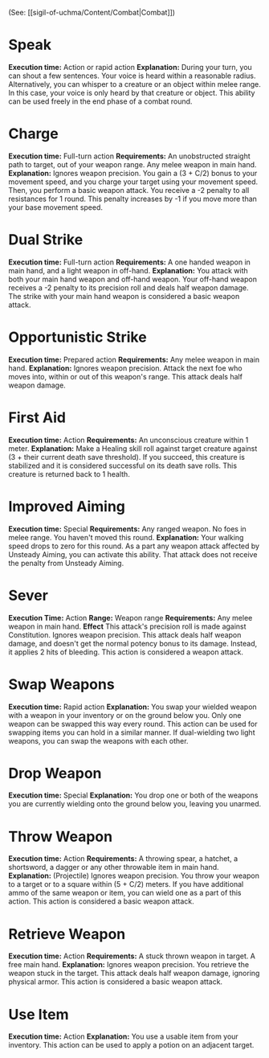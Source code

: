 (See: [[sigil-of-uchma/Content/Combat|Combat]])

# Speak
**Execution time:** Action or rapid action
**Explanation:**
	During your turn, you can shout a few sentences. Your voice is heard within a reasonable radius.
	Alternatively, you can whisper to a creature or an object within melee range. In this case, your voice is only heard by that creature or object.
	This ability can be used freely in the end phase of a combat round.

# Charge
**Execution time:** Full-turn action
**Requirements:** 
	An unobstructed straight path to target, out of your weapon range.
	Any melee weapon in main hand.
**Explanation:** 
	Ignores weapon precision.
	You gain a (3 + C/2) bonus to your movement speed, and you charge your target using your movement speed. Then, you perform a basic weapon attack.
	You receive a -2 penalty to all resistances for 1 round.
	This penalty increases by -1 if you move more than your base movement speed.

# Dual Strike
**Execution time:** Full-turn action
**Requirements:** 
	A one handed weapon in main hand, and a light weapon in off-hand.
**Explanation:** 
	You attack with both your main hand weapon and off-hand weapon. 
	Your off-hand weapon receives a -2 penalty to its precision roll and deals half weapon damage.
	The strike with your main hand weapon is considered a basic weapon attack.

# Opportunistic Strike
**Execution time:** Prepared action
**Requirements:** 
	Any melee weapon in main hand.
**Explanation:** 
	Ignores weapon precision.
	Attack the next foe who moves into, within or out of this weapon's range.
	This attack deals half weapon damage.

# First Aid
**Execution time:** Action
**Requirements:** 
	An unconscious creature within 1 meter.
**Explanation:** 
	Make a Healing skill roll against target creature against (3 + their current death save threshold).
	If you succeed, this creature is stabilized and it is considered successful on its death save rolls. 
	This creature is returned back to 1 health.

# Improved Aiming
**Execution time:** Special
**Requirements:**
	Any ranged weapon.
	No foes in melee range.
	You haven't moved this round.
**Explanation:**
	Your walking speed drops to zero for this round.
	As a part any weapon attack affected by Unsteady Aiming, you can activate this ability. That attack does not receive the penalty from Unsteady Aiming.

# Sever
**Execution Time:** Action
**Range:** Weapon range
**Requirements:**
	Any melee weapon in main hand.
**Effect**
	This attack's precision roll is made against Constitution.
	Ignores weapon precision.
	This attack deals half weapon damage, and doesn't get the normal potency bonus to its damage. Instead, it applies 2 hits of bleeding.
	This action is considered a weapon attack.

# Swap Weapons
**Execution time:** Rapid action
**Explanation:**
	You swap your wielded weapon with a weapon in your inventory or on the ground below you. Only one weapon can be swapped this way every round. This action can be used for swapping items you can hold in a similar manner. If dual-wielding two light weapons, you can swap the weapons with each other.

# Drop Weapon
**Execution time:** Special
**Explanation:**
	You drop one or both of the weapons you are currently wielding onto the ground below you, leaving you unarmed.

# Throw Weapon
**Execution time:** Action
**Requirements:** 
	A throwing spear, a hatchet, a shortsword, a dagger or any other throwable item in main hand.
**Explanation:** 
	(Projectile)
	Ignores weapon precision.
	You throw your weapon to a target or to a square within (5 + C/2) meters. If you have additional ammo of the same weapon or item, you can wield one as a part of this action. 
	This action is considered a basic weapon attack.


# Retrieve Weapon
**Execution time:** Action
**Requirements:**
	A stuck thrown weapon in target. 
	A free main hand.
**Explanation:**
	Ignores weapon precision.
	You retrieve the weapon stuck in the target.
	This attack deals half weapon damage, ignoring physical armor.
	This action is considered a basic weapon attack.

# Use Item
**Execution time:** Action
**Explanation:** 
	You use a usable item from your inventory.
	This action can be used to apply a potion on an adjacent target.



















